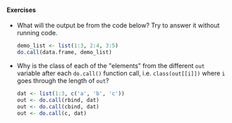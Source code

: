 #### Exercises

- What will the output be from the code below? Try to answer it without running code.
  ```r
  demo_list <- list(1:3, 2:4, 3:5)
  do.call(data.frame, demo_list)
  ```
- Why is the class of each of the "elements" from the different `out` variable after each `do.call()` function call, i.e. `class(out[[i]])` where `i` goes through the length of `out`?
  ```r
  dat <- list(1:3, c('a', 'b', 'c'))
  out <- do.call(rbind, dat)
  out <- do.call(cbind, dat)
  out <- do.call(c, dat)
  ```
